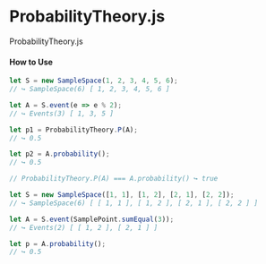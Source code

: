 # ProbabilityTheory.js
 ProbabilityTheory.js



#### How to Use

```javascript
let S = new SampleSpace(1, 2, 3, 4, 5, 6);
// ↪ SampleSpace(6) [ 1, 2, 3, 4, 5, 6 ]

let A = S.event(e => e % 2);
// ↪ Events(3) [ 1, 3, 5 ]

let p1 = ProbabilityTheory.P(A);
// ↪ 0.5

let p2 = A.probability();
// ↪ 0.5

// ProbabilityTheory.P(A) === A.probability() ↪ true
```



```javascript
let S = new SampleSpace([1, 1], [1, 2], [2, 1], [2, 2]);
// ↪ SampleSpace(6) [ [ 1, 1 ], [ 1, 2 ], [ 2, 1 ], [ 2, 2 ] ]

let A = S.event(SamplePoint.sumEqual(3));
// ↪ Events(2) [ [ 1, 2 ], [ 2, 1 ] ]

let p = A.probability();
// ↪ 0.5
```

